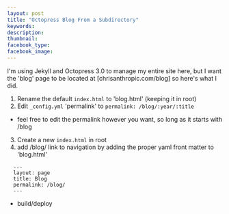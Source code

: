 ```yaml
---
layout: post
title: "Octopress Blog From a Subdirectory"
keywords:
description:
thumbnail:
facebook_type:
facebook_image:
---
```


I'm using Jekyll and Octopress 3.0 to manage my entire site here, but I want the 'blog' page to be located at [chrisanthropic.com/blog] so here's what I did.

1. Rename the default `index.html` to 'blog.html' (keeping it in root)
2. Edit `_config.yml` 'permalink' to `permalink: /blog/:year/:title`
  - feel free to edit the permalink however you want, so long as it starts with /blog
3. Create a new `index.html` in root
4. add /blog/ link to navigation by adding the proper yaml front matter to 'blog.html'

```
  ---
  layout: page
  title: Blog
  permalink: /blog/
  ---
```

* build/deploy
